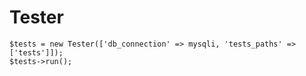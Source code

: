 # Tester

````
$tests = new Tester(['db_connection' => mysqli, 'tests_paths' => ['tests']]);
$tests->run();
````

